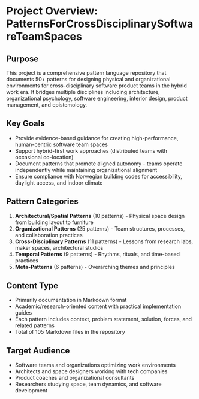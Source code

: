 # Project Overview: PatternsForCrossDisciplinarySoftwareTeamSpaces

## Purpose
This project is a comprehensive pattern language repository that documents 50+ patterns for designing physical and organizational environments for cross-disciplinary software product teams in the hybrid work era. It bridges multiple disciplines including architecture, organizational psychology, software engineering, interior design, product management, and epistemology.

## Key Goals
- Provide evidence-based guidance for creating high-performance, human-centric software team spaces
- Support hybrid-first work approaches (distributed teams with occasional co-location)
- Document patterns that promote aligned autonomy - teams operate independently while maintaining organizational alignment
- Ensure compliance with Norwegian building codes for accessibility, daylight access, and indoor climate

## Pattern Categories
1. **Architectural/Spatial Patterns** (10 patterns) - Physical space design from building layout to furniture
2. **Organizational Patterns** (25 patterns) - Team structures, processes, and collaboration practices
3. **Cross-Disciplinary Patterns** (11 patterns) - Lessons from research labs, maker spaces, architectural studios
4. **Temporal Patterns** (9 patterns) - Rhythms, rituals, and time-based practices
5. **Meta-Patterns** (6 patterns) - Overarching themes and principles

## Content Type
- Primarily documentation in Markdown format
- Academic/research-oriented content with practical implementation guides
- Each pattern includes context, problem statement, solution, forces, and related patterns
- Total of 105 Markdown files in the repository

## Target Audience
- Software teams and organizations optimizing work environments
- Architects and space designers working with tech companies
- Product coaches and organizational consultants
- Researchers studying space, team dynamics, and software development
